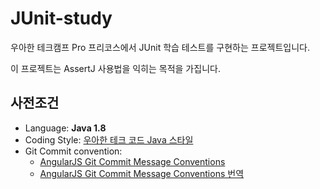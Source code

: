 # JUnit-study

우아한 테크캠프 Pro 프리코스에서 JUnit 학습 테스트를 구현하는 프로젝트입니다.

이 프로젝트는 AssertJ 사용법을 익히는 목적을 가집니다.

## 사전조건

* Language: **Java 1.8**
* Coding Style: [우아한 테크 코드 Java 스타일](https://github.com/woowacourse/woowacourse-docs/tree/master/styleguide/java)
* Git Commit convention:
  * [AngularJS Git Commit Message Conventions](https://gist.github.com/stephenparish/9941e89d80e2bc58a153)
  * [AngularJS Git Commit Message Conventions 번역](https://velog.io/@outstandingboy/Git-%EC%BB%A4%EB%B0%8B-%EB%A9%94%EC%8B%9C%EC%A7%80-%EA%B7%9C%EC%95%BD-%EC%A0%95%EB%A6%AC-the-AngularJS-commit-conventions)

